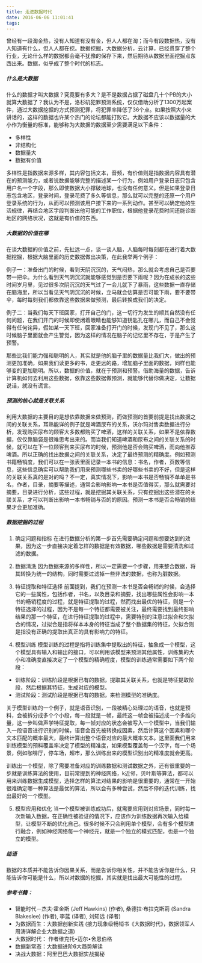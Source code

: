```yaml
---
title: 走进数据时代
date: 2016-06-06 11:01:41
tags:
---
```


曾经有一段淘金热，没有人知道有没有金，但人人都在淘；而今有段数据热，没有人知道有什么，但人人都在挖。数据挖掘，大数据分析，云计算，已经贯穿了整个行业，无论什么样的数据都会毫不犹豫的保存下来，然后期待从数据里面挖掘点东西出来。数据，似乎成了整个时代的标志。


##### 什么是大数据
什么的数据才叫大数据？究竟要有多大？是不是数据占据了磁盘几十个PB的大小就算大数据了？我认为不是，洛杉矶犯罪预测系统，仅仅借助分析了1300万起案件，通过大数据挖掘的方式预测犯罪，将犯罪率降低了36个点。如果按照大小来讲话的，这样的数据也许某个热门的论坛都能打败它。大数据不应该以数据量的大小作为衡量的标准，能够称为大数据的数据至少需要满足以下条件：

* 多样性
* 非结构化
* 数据量大
* 数据有价值

多样性是指数据来源多样，其内容包括文本，音频，有价值则是指数据内容具有潜在的预测能力，或者说数据能够完整的描述某一个行为，例如用户登录日志只包含用户名一个字段，那么即使数据大小撑破地球，也没有任何意义。但是如果登录日志包含地区，登录时间，登录花费了多久等信息，那么就可以完整的还原一个用户登录系统的行为，从而可以预测该用户接下来的一系列动作。甚至可以确定他的生活规律，再结合地区字段判断出他可能的工作职位，根据他登录花费时间还能诊断地区的网络状况，这就是有价值的东西。


##### 大数据的价值在哪
在谈大数据的价值之前，先扯远一点，谈一谈人脑，人脑每时每刻都在进行着大数据挖掘，根据大脑里面的历史数据做出决策，在此我举两个例子：

例子一：准备出门的时候，看到天阴沉沉的，天气闷热，那么就会考虑自己是否要带一把伞。为什么看到天气阴沉沉就能够感觉到是否要下雨呢？因为在成长的这些时间岁月里，见过很多次阴沉沉的天气过了一会儿就下了暴雨，这些数据一直存储在脑海里，所以当看见天气阴沉沉的时候，立马就会估算是否可能下雨，要不要带伞，每时每刻我们都依靠这些数据来做预测，最后转换成我们的决定。

例子二：当我们每天下班回家，打开自己的门，这一切行为发生的顺其自然没有任何问题，在我们开门的时候即使闭着眼睛也能够知道钥匙孔在哪儿，而自己不会觉得有任何诧异，假如某一天下班，回家准备打开门的时候，发现门不见了，那么这时候脑子里面就会产生警觉，因为这样的情况在脑子的记忆里不存在，于是产生了预警。

那些比我们能力强和聪明的人，其实就是他的脑子里的数据量比我们大，做出的预测更加准确，如果我们读更多的书，走更远的路，增加脑子里面的数据，同样也能够变的更加聪明。所以，数据的价值，就在于预测和预警。借助海量的数据，告诉计算机如何去利用这些数据，依靠这些数据做预测，就能够代替你做决定，让数据说话，就没有谎言。


##### 预测的核心就是关联关系
利用大数据的主要目的是想依靠数据来做预测，而做预测的首要前提是找出数据之间的关联关系，耳熟能详的例子就是啤酒尿布的关系，沃尔玛对售卖数据进行分析，发现购买尿布的顾客大多数都购买了啤酒，这样的关联关系，如果不是依靠数据，仅仅靠脑袋是很难思考出来的。而当我们知道啤酒和尿布之间的关联关系的时候，就可以在下一位顾客到来买尿布的时候，预测他是否会购买啤酒，而向他推荐啤酒。所以正确的找出数据之间的关联关系，决定了最终预测的精确度。例如预测书籍畅销度，我们可以在一张表里面记录一本书的信息：书名，作者，页数等信息，这些信息确实可以帮助我们用来预测哪些书卖的好哪些书卖的不好，但是这样的关联关系真的是对的吗？不一定，真实情况下，影响一本书是否畅销不单单是书名，作者，目录，摘要等描述，通常会影响影响一本书是否值得买，那么就需要对摘要，目录进行分析，这些过程，就是挖掘其关联关系，只有挖掘出这些潜在的关联关系，才可以判断出影响一本书畅销与否的的原因。预测一本书是否会畅销的结果才会更加准确。


##### 数据挖掘的过程

1.  确定问题和指标
在进行数据分析的第一步首先需要确定问题和想要达到的效果，因为这一步直接决定着怎样的数据是有效数据，哪些数据是需要清洗和过滤的数据。

2.  数据清洗
因为数据来源的多样性，所以一定需要一个步骤，用来整合数据，将其转换为统一的结构，同时需要过滤掉一些非法的数据，也称为脏数据。

3.  特征提取和特征选择
前面提到，我们在预测一本书是否会畅销的时候，会选择它的一些属性，包括作者，书名，以及目录和摘要，找出哪些属性会影响一本书的畅销程度的过程，就是特征提取的过程，然而找出最优的特征，则是一个特征选择的过程，因为不是每一个特征都需要被关注，最终需要找到最终影响结果的那一个特征，在进行特征提取的过程中，需要特别的注意过拟合和欠拟合的情况，过拟合是指将样本本身的特征当成了整个数据集的特征，欠拟合则是指没有正确的提取出真正的具有影响力的特征。

4. 模型训练
模型训练的过程是指将训练集中提取出的特征，抽象成一个模型，这个模型具有输入和输出的接口，可以利用该模型来预测其他属性，训练集的大小和准确度直接决定了一个模型的精确程度，模型的训练通常需要如下两个阶段：

* 训练阶段：训练阶段是根据已有的数据，提取其关联关系，也就是特征提取阶段，然后根据其特征，生成对应的模型。
* 测试阶段：测试阶段是根据已有的数据，来检测模型的准确度。

关于模型训练的一个例子，就是语音识别，一段被精心处理过的语音，也就是预料，会被拆分成多个个小段，每一段就是一帧，最终这一帧会被描述成一个多维向量，这一步叫做声学特征提取，每一帧对应的状态会被写入一个模型中，当我们输入一段语音进行识别的时候，语音会首先被转换成因素，然后计算这个因素和哪个文本匹配的概率最大，最终计算出整个语音对应的最大概率文本。这里面我们用来训练模型的预料覆盖率决定了模型的精准度，如果模型覆盖每一个汉字，每一个场景，例如咖啡厅，停车场，超市，那么训练出来的模型识别出的精准度就会更高。

训练出一个模型，除了需要准备对应的训练数据和测试数据之外，还有很重要的一步就是训练算法的使用，目前常提到的神经网络，k近邻，贝叶斯等算法，都可以用来训练数据生成模型，选择怎样的算法对结果的影响是很重要的，通常在一开始很难确定哪一种算法是最优的算法，所以会有多种尝试，然后不停的迭代训练，找出最好的一个模型。


5. 模型应用和优化
当一个模型被训练成功后，就需要应用到对应场景，同时每一次新输入数据，在正确性被验证的情况下，应该作为训练数据再次输入给模型，让模型不断的优化自己。很多时候不只会利用单个模型，会有多个模型进行融合，例如神经网络每一个神经元，就是一个独立的模式匹配，也是一个独立的模型。


##### 结语
数据的本质并不能告诉你因果关系，而是告诉你相关性，并不能告诉你是什么，只能告诉你可能是什么，所以对数据的挖掘，其实就是找出最大可能性的过程。

##### 参考书籍：

* 智能时代－杰夫·霍金斯 (Jeff Hawkins) (作者), 桑德拉·布拉克斯莉 (Sandra Blakeslee) (作者), 李蓝 (译者), 刘知远 (译者)
* 为数据而生：大数据创新实践 (接力现象级畅销书《大数据时代》，数据领军人周涛详解企业大数据之道) 
* 大数据时代： 作者维克托•迈尔•舍恩伯格
* 数据新常态：大数据进阶6大趋势解读
* 决战大数据：阿里巴巴大数据实战揭秘


